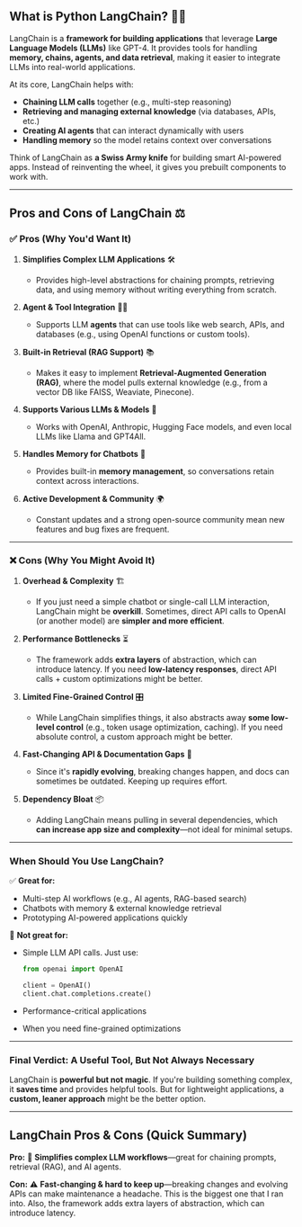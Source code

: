 ## What is Python LangChain? 🤖🔗  

LangChain is a **framework for building applications** that leverage **Large Language Models (LLMs)** like GPT-4. It provides tools for handling **memory, chains, agents, and data retrieval**, making it easier to integrate LLMs into real-world applications.

At its core, LangChain helps with:

- **Chaining LLM calls** together (e.g., multi-step reasoning)  
- **Retrieving and managing external knowledge** (via databases, APIs, etc.)  
- **Creating AI agents** that can interact dynamically with users  
- **Handling memory** so the model retains context over conversations  

Think of LangChain as **a Swiss Army knife** for building smart AI-powered apps. Instead of reinventing the wheel, it gives you prebuilt components to work with.

---

## Pros and Cons of LangChain ⚖️  

### ✅ Pros (Why You'd Want It)  

1. **Simplifies Complex LLM Applications** 🛠️  
   - Provides high-level abstractions for chaining prompts, retrieving data, and using memory without writing everything from scratch.  
   
2. **Agent & Tool Integration** 🤖🔧  
   - Supports LLM **agents** that can use tools like web search, APIs, and databases (e.g., using OpenAI functions or custom tools).  

3. **Built-in Retrieval (RAG Support)** 📚  
   - Makes it easy to implement **Retrieval-Augmented Generation (RAG)**, where the model pulls external knowledge (e.g., from a vector DB like FAISS, Weaviate, Pinecone).  

4. **Supports Various LLMs & Models** 🔄  
   - Works with OpenAI, Anthropic, Hugging Face models, and even local LLMs like Llama and GPT4All.  

5. **Handles Memory for Chatbots** 💾  
   - Provides built-in **memory management**, so conversations retain context across interactions.  

6. **Active Development & Community** 🌍  
   - Constant updates and a strong open-source community mean new features and bug fixes are frequent.  

---

### ❌ Cons (Why You Might Avoid It)  

1. **Overhead & Complexity** 🏗️  
   - If you just need a simple chatbot or single-call LLM interaction, LangChain might be **overkill**. Sometimes, direct API calls to OpenAI (or another model) are **simpler and more efficient**.  

2. **Performance Bottlenecks** ⏳  
   - The framework adds **extra layers** of abstraction, which can introduce latency. If you need **low-latency responses**, direct API calls + custom optimizations might be better.  

3. **Limited Fine-Grained Control** 🎛️  
   - While LangChain simplifies things, it also abstracts away **some low-level control** (e.g., token usage optimization, caching). If you need absolute control, a custom approach might be better.  

4. **Fast-Changing API & Documentation Gaps** 📜  
   - Since it's **rapidly evolving**, breaking changes happen, and docs can sometimes be outdated. Keeping up requires effort.  

5. **Dependency Bloat** 📦  
   - Adding LangChain means pulling in several dependencies, which **can increase app size and complexity**—not ideal for minimal setups.  

---

### **When Should You Use LangChain?**  

✅ **Great for:**

- Multi-step AI workflows (e.g., AI agents, RAG-based search)  
- Chatbots with memory & external knowledge retrieval  
- Prototyping AI-powered applications quickly  

🚫 **Not great for:**  

- Simple LLM API calls.  Just use:

   ```python
   from openai import OpenAI

   client = OpenAI()
   client.chat.completions.create()
   ```

- Performance-critical applications  
- When you need fine-grained optimizations  

---

### **Final Verdict: A Useful Tool, But Not Always Necessary**  

LangChain is **powerful but not magic**. If you're building something complex, it **saves time** and provides helpful tools. But for lightweight applications, a **custom, leaner approach** might be the better option.  

---

## LangChain Pros & Cons (Quick Summary)  

**Pro:** 🚀 **Simplifies complex LLM workflows**—great for chaining prompts, retrieval (RAG), and AI agents.  

**Con:** ⚠️ **Fast-changing & hard to keep up**—breaking changes and evolving APIs can make maintenance a headache.  This is the biggest one that I ran into.  Also, the framework adds extra layers of abstraction, which can introduce latency.

<br>

